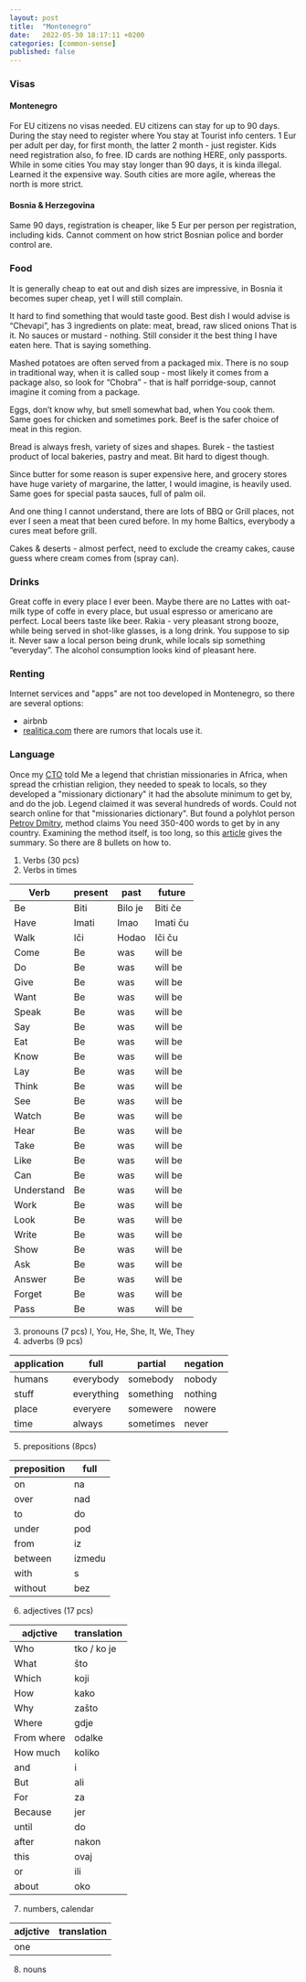```yaml
---
layout: post
title:  "Montenegro"
date:   2022-05-30 18:17:11 +0200
categories: [common-sense]
published: false
---
```


### Visas 
#### Montenegro
For EU citizens no visas needed. EU citizens can stay for up to 90 days. During the stay need to register where You stay at Tourist info centers. 1 Eur per adult per day, for first month, the latter 2 month - just register. Kids need registration also, fo free. ID cards are nothing HERE, only passports. While in some cities You may stay longer than 90 days, it is kinda illegal. Learned it the expensive way. South cities are more agile, whereas the north is more strict.

#### Bosnia & Herzegovina
Same 90 days, registration is cheaper, like 5 Eur per person per registration, including kids. Cannot comment on how strict Bosnian police and border control are.

### Food

It is generally cheap to eat out and dish sizes are impressive, in Bosnia it becomes super cheap, yet I will still complain.

It hard to find something that would taste good. Best dish I would advise is “Chevapi”, has 3 ingredients on plate:
meat, bread, raw sliced onions
That is it. No sauces or mustard - nothing. Still consider it the best thing I have eaten here. That is saying something.

Mashed potatoes are often served from a packaged mix.
There is no soup in traditional way, when it is called soup - most likely it comes from a package also, so look for “Chobra” - that is half porridge-soup, cannot imagine it coming from a package.

Eggs, don’t know why, but smell somewhat bad, when You cook them. Same goes for chicken and sometimes pork. Beef is the safer choice of meat in this region.

Bread is always fresh, variety of sizes and shapes. 
Burek - the tastiest product of local bakeries, pastry and meat. Bit hard to digest though. 

Since butter for some reason is super expensive here, and grocery stores have huge 
variety of margarine, the latter, I would imagine, is heavily used. Same goes for special pasta sauces, 
full of palm oil. 

And one thing I cannot understand, there are lots of BBQ or Grill places, 
not ever I seen a meat that been cured before. In my home Baltics, everybody a
cures meat before grill. 

Cakes & deserts - almost perfect, need to exclude the creamy cakes, 
cause guess where cream comes from (spray can).

### Drinks

Great coffe in every place I ever been. Maybe there are no Lattes with oat-milk type of coffe in every place, 
but usual espresso or americano are perfect. 
Local beers taste like beer. 
Rakia - very pleasant strong booze, while being served in shot-like glasses, is a long drink. 
You suppose to sip it. Never saw a local person being drunk, while locals sip something “everyday”. The alcohol consumption looks kind of pleasant here.

### Renting

Internet services and "apps" are not too developed in Montenegro, so there are 
several options: 
* airbnb
* [realitica.com](https://realitica.com) there are rumors that locals use it.

### Language

Once my [CTO](/people/#andrey-kazakov) told Me a legend that christian missionaries in Africa, when spread the crhistian religion,
they needed to speak to locals, so they developed a "missionary dictionary" it had 
the absolute minimum to get by, and do the job. Legend claimed it was several hundreds of words.
Could not search online for that "missionaries dictionary".
But found a polyhlot person
[Petrov Dmitry](https://ru.wikipedia.org/wiki/%D0%9F%D0%B5%D1%82%D1%80%D0%BE%D0%B2,_%D0%94%D0%BC%D0%B8%D1%82%D1%80%D0%B8%D0%B9_%D0%AE%D1%80%D1%8C%D0%B5%D0%B2%D0%B8%D1%87_(%D0%BF%D0%B5%D1%80%D0%B5%D0%B2%D0%BE%D0%B4%D1%87%D0%B8%D0%BA)),
method claims You need 350-400 words to get by in any country. Examining the method itself, is too long,
so this [article](https://zen.yandex.ru/media/id/6064ef5edcc34c67f636d280/kakie-slova-nujno-znat-chtoby-razgovarivat-na-liubom-iazyke-metod-petrova-poliglot-6087110c391ac940906eafeb) gives the summary.
So there are 8 bullets on how to. 
1. Verbs (30 pcs)
2. Verbs in times

| Verb | present | past | future |
|----- |---------|------|--------|
|Be | Biti | Bilo je | Biti če  |
|Have | Imati | Imao | Imati ču |
|Walk | Iči | Hodao | Iči ču |
|Come | Be | was | will be |
|Do | Be | was | will be |
|Give | Be | was | will be |
|Want | Be | was | will be |
|Speak | Be | was | will be |
|Say | Be | was | will be |
|Eat | Be | was | will be |
|Know | Be | was | will be |
|Lay | Be | was | will be |
|Think | Be | was | will be |
|See | Be | was | will be |
|Watch | Be | was | will be |
|Hear | Be | was | will be |
|Take | Be | was | will be |
|Like | Be | was | will be |
|Can | Be | was | will be |
|Understand | Be | was | will be |
|Work | Be | was | will be |
|Look | Be | was | will be |
|Write | Be | was | will be |
|Show | Be | was | will be |
|Ask | Be | was | will be |
|Answer | Be | was | will be |
|Forget | Be | was | will be |
|Pass | Be | was | will be |

3. pronouns (7 pcs)
I, You, He, She, It, We, They
4. adverbs (9 pcs)

| application | full | partial | negation |
|---|----- |---------|------|
| humans |everybody | somebody | nobody |
| stuff |everything | something | nothing |
| place |everyere | somewere | nowere |
|time |always | sometimes | never |

5. prepositions (8pcs)

| preposition | full |
|---|----- |
| on | na |
| over | nad |
| to | do |
| under | pod |
| from | iz |
| between | izmedu |
| with | s |
| without | bez |

6. adjectives (17 pcs)

| adjctive | translation |
|---|----- |
| Who | tko / ko je |
| What |što |
| Which |koji |
| How |kako |
| Why |zašto |
| Where |gdje |
| From where |odalke |
| How much |koliko |
| and | i |
| But | ali |
| For | za |
| Because | jer |
| until | do |
| after | nakon |
| this | ovaj |
| or | ili |
| about | oko |

7. numbers, calendar

| adjctive | translation |
|---|----- |
| one |  |

8. nouns
